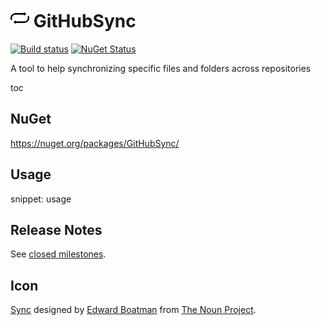 # <img src="/src/icon.png" height="30px"> GitHubSync

[![Build status](https://ci.appveyor.com/api/projects/status/4slgloi1twtolvg0/branch/master?svg=true)](https://ci.appveyor.com/project/SimonCropp/GitHubSync/branch/master) [![NuGet Status](http://img.shields.io/nuget/v/GitHubSync.svg?cacheSeconds=86400)](https://www.nuget.org/packages/GitHubSync/)

A tool to help synchronizing specific files and folders across repositories

toc


## NuGet

https://nuget.org/packages/GitHubSync/


## Usage

snippet: usage


## Release Notes

See [closed milestones](../../milestones?state=closed).


## Icon

[Sync](https://thenounproject.com/term/sync/290/) designed by [Edward Boatman](https://thenounproject.com/edward) from [The Noun Project](https://thenounproject.com).